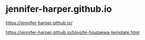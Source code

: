 # jennifer-harper.github.io
https://jennifer-harper.github.io/

https://jennifer-harper.github.io/blog/te-houtaewa-template.html
